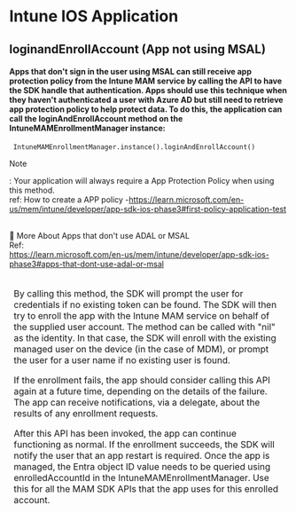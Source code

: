 # Intune IOS Application
## loginandEnrollAccount (App not using MSAL) 
#### Apps that don't sign in the user using MSAL can still receive app protection policy from the Intune MAM service by calling the API to have the SDK handle that authentication. Apps should use this technique when they haven't authenticated a user with Azure AD but still need to retrieve app protection policy to help protect data. To do this, the application can call the loginAndEnrollAccount method on the IntuneMAMEnrollmentManager instance: 
     IntuneMAMEnrollmentManager.instance().loginAndEnrollAccount() 
> [!NOTE]
> : Your application will always require a App Protection Policy when using this method.<br>
> ref: How to create a APP policy -https://learn.microsoft.com/en-us/mem/intune/developer/app-sdk-ios-phase3#first-policy-application-test

<br> :thought_balloon:	More About Apps that don't use ADAL or MSAL
<br>
Ref:
<br> 
https://learn.microsoft.com/en-us/mem/intune/developer/app-sdk-ios-phase3#apps-that-dont-use-adal-or-msal
<br>
<br>
<table aria-label="Table 3" class="table table-sm margin-top-none">
<thead>
<tr>
<td>By calling this method, the SDK will prompt the user for credentials if no existing token can be found. The SDK will then try to enroll the app with the Intune MAM service on behalf of the supplied user account. The method can be called with "nil" as the identity. In that case, the SDK will enroll with the existing managed user on the device (in the case of MDM), or prompt the user for a user name if no existing user is found.

If the enrollment fails, the app should consider calling this API again at a future time, depending on the details of the failure. The app can receive notifications, via a delegate, about the results of any enrollment requests.

After this API has been invoked, the app can continue functioning as normal. If the enrollment succeeds, the SDK will notify the user that an app restart is required. Once the app is managed, the Entra object ID value needs to be queried using enrolledAccountId in the IntuneMAMEnrollmentManager. Use this for all the MAM SDK APIs that the app uses for this enrolled account.</td>
</tr>

</tbody>
</table>
